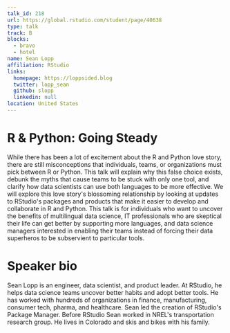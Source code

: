 ```yaml
---
talk_id: 218
url: https://global.rstudio.com/student/page/40638
type: talk
track: B
blocks:
  - bravo
  - hotel
name: Sean Lopp
affiliation: RStudio
links:
  homepage: https://loppsided.blog
  twitter: lopp_sean
  github: slopp
  linkedin: null
location: United States
---
```


# R & Python: Going Steady

While there has been a lot of excitement about the R and Python love story, there are still misconceptions that individuals, teams, or organizations must pick between R or Python. This talk will explain why this false choice exists, debunk the myths that cause teams to be stuck with only one tool, and clarify how data scientists can use both languages to be more effective. We will explore this love story's blossoming relationship by looking at updates to RStudio's packages and products that make it easier to develop and collaborate in R and Python. This talk is for individuals who want to uncover the benefits of multilingual data science, IT professionals who are skeptical their life can get better by supporting more languages, and data science managers interested in enabling their teams instead of forcing their data superheros to be subservient to particular tools.

# Speaker bio

Sean Lopp is an engineer, data scientist, and product leader. At RStudio, he helps data science teams uncover better habits and adopt better tools. He has worked with hundreds of organizations in finance, manufacturing, consumer tech, pharma, and healthcare. Sean led the creation of RStudio's Package Manager. Before RStudio Sean worked in NREL's transportation research group. He lives in Colorado and skis and bikes with his family.
